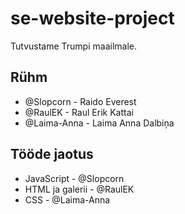 # se-website-project
Tutvustame Trumpi maailmale.

## Rühm
* @Slopcorn - Raido Everest
* @RaulEK - Raul Erik Kattai
* @Laima-Anna - Laima Anna Dalbiņa

## Tööde jaotus
* JavaScript - @Slopcorn
* HTML ja galerii - @RaulEK
* CSS - @Laima-Anna
